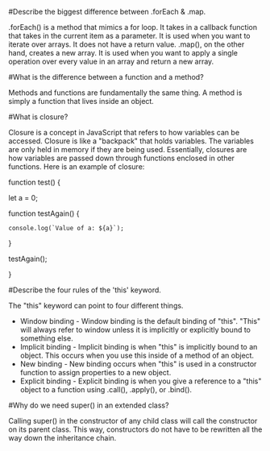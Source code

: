 #Describe the biggest difference between .forEach & .map.

.forEach() is a method that mimics a for loop. It takes in a callback function that takes in the current item as a parameter. It is used when you want to iterate over arrays. It does not have a return value. .map(), on the other hand, creates a new array. It is used when you want to apply a single operation over every value in an array and return a new array.

#What is the difference between a function and a method?

Methods and functions are fundamentally the same thing. A method is simply a function that lives inside an object.

#What is closure?

Closure is a concept in JavaScript that refers to how variables can be accessed. Closure is like a "backpack" that holds variables. The variables are only held in memory if they are being used. Essentially, closures are how variables are passed down through functions enclosed in other functions. Here is an example of closure:

function test() {

  let a = 0;

  function testAgain() {

    console.log(`Value of a: ${a}`);

  }

  testAgain();

}

#Describe the four rules of the 'this' keyword.

The "this" keyword can point to four different things.

* Window binding - Window binding is the default binding of "this". "This" will always refer to window unless it is implicitly or explicitly bound to something else.
* Implicit binding - Implicit binding is when "this" is implicitly bound to an object. This occurs when you use this inside of a method of an object.
* New binding - New binding occurs when "this" is used in a constructor function to assign properties to a new object.
* Explicit binding - Explicit binding is when you give a reference to a "this" object to a function using .call(), .apply(), or .bind().

#Why do we need super() in an extended class?

Calling super() in the constructor of any child class will call the constructor on its parent class. This way, constructors do not have to be rewritten all the way down the inheritance chain.
